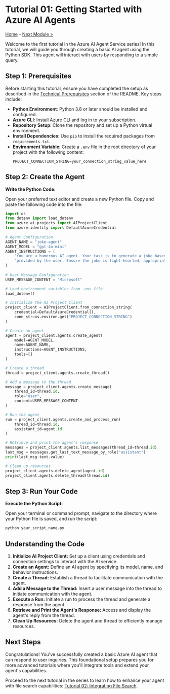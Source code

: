 # Tutorial 01: Getting Started with Azure AI Agents

[Home](../README.md) - [Next Module >](./02-file-search.md)
   
Welcome to the first tutorial in the Azure AI Agent Service series! In this tutorial, we will guide you through creating a basic AI agent using the Python SDK. This agent will interact with users by responding to a simple query.   
  
## Step 1: Prerequisites  
  
Before starting this tutorial, ensure you have completed the setup as described in the [Technical Prerequisites](../README.md#-technical-prerequisites) section of the README. Key steps include:
  
- **Python Environment**: Python 3.8 or later should be installed and configured.
- **Azure CLI**: Install Azure CLI and log in to your subscription.
- **Repository Setup**: Clone the repository and set up a Python virtual environment.  
- **Install Dependencies**: Use `pip` to install the required packages from `requirements.txt`.
- **Environment Variable**: Create a `.env` file in the root directory of your project with the following content:
  ```
  PROJECT_CONNECTION_STRING=your_connection_string_value_here
  ```

## Step 2: Create the Agent  
   
**Write the Python Code:**  
  
Open your preferred text editor and create a new Python file. Copy and paste the following code into the file:
   
  ```python
  import os  
  from dotenv import load_dotenv
  from azure.ai.projects import AIProjectClient  
  from azure.identity import DefaultAzureCredential  
    
  # Agent Configuration
  AGENT_NAME = "joke-agent"  
  AGENT_MODEL = "gpt-4o-mini"  
  AGENT_INSTRUCTIONS = (  
      "You are a humorous AI agent. Your task is to generate a joke based on the topic "  
      "provided by the user. Ensure the joke is light-hearted, appropriate, and relevant to the topic."  
  )  
    
  # User Message Configuration
  USER_MESSAGE_CONTENT = "Microsoft"  

  # Load environment variables from .env file  
  load_dotenv()  

  # Initialize the AI Project Client
  project_client = AIProjectClient.from_connection_string(  
      credential=DefaultAzureCredential(),  
      conn_str=os.environ.get("PROJECT_CONNECTION_STRING")  
  )  

  # Create an agent  
  agent = project_client.agents.create_agent(  
      model=AGENT_MODEL,  
      name=AGENT_NAME,  
      instructions=AGENT_INSTRUCTIONS,  
      tools=[]  
  )  

  # Create a thread  
  thread = project_client.agents.create_thread()  

  # Add a message to the thread  
  message = project_client.agents.create_message(  
      thread_id=thread.id,  
      role="user",  
      content=USER_MESSAGE_CONTENT  
  )

  # Run the agent  
  run = project_client.agents.create_and_process_run(  
      thread_id=thread.id,  
      assistant_id=agent.id  
  )  

  # Retrieve and print the agent's response  
  messages = project_client.agents.list_messages(thread_id=thread.id)  
  last_msg = messages.get_last_text_message_by_role("assistant")  
  print(last_msg.text.value)  

  # Clean up resources
  project_client.agents.delete_agent(agent.id)  
  project_client.agents.delete_thread(thread.id)

  ```  
   
## Step 3: Run Your Code
   
**Execute the Python Script:**  
  
Open your terminal or command prompt, navigate to the directory where your Python file is saved, and run the script:  

```bash  
python your_script_name.py  
```  
   
## Understanding the Code  
   

1. **Initialize AI Project Client:** Set up a client using credentials and connection settings to interact with the AI service.
2. **Create an Agent:** Define an AI agent by specifying its model, name, and behavior instructions.
3. **Create a Thread:** Establish a thread to facilitate communication with the agent.
4. **Add a Message to the Thread:** Insert a user message into the thread to initiate communication with the agent.
5. **Execute a Run:** Initiate a run to process the thread and generate a response from the agent.
6. **Retrieve and Print the Agent's Response:** Access and display the agent's reply from the thread.
7. **Clean Up Resources:** Delete the agent and thread to efficiently manage resources.
   
## Next Steps  
   
Congratulations! You've successfully created a basic Azure AI agent that can respond to user inquiries. This foundational setup prepares you for more advanced tutorials where you'll integrate tools and extend your agent's capabilities.  
   
Proceed to the next tutorial in the series to learn how to enhance your agent with file search capabilities: [Tutorial 02: Integrating File Search](02-file-search.md).